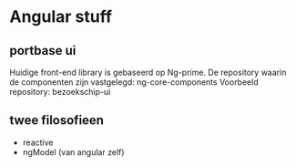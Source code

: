 # Angular stuff


## portbase ui

Huidige front-end library is gebaseerd op Ng-prime.
De repository waarin de componenten zijn vastgelegd: ng-core-components
Voorbeeld repository: bezoekschip-ui


## twee filosofieen
- reactive
- ngModel (van angular zelf)
